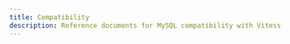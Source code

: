 ```yaml
---
title: Compatibility
description: Reference documents for MySQL compatibility with Vitess 
---
```


